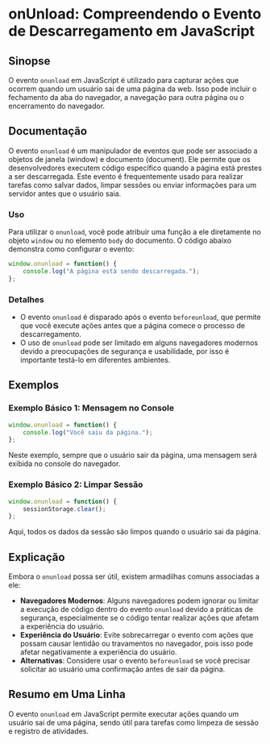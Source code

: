 <!--
Meta Description: # onUnload: Compreendendo o Evento de Descarregamento em JavaScript ## Sinopse O evento `onunload` em JavaScript é utilizado para capturar ações que o...
Meta Keywords: onunload, evento, que, página, usuário
-->

# onUnload: Compreendendo o Evento de Descarregamento em JavaScript

## Sinopse
O evento `onunload` em JavaScript é utilizado para capturar ações que ocorrem quando um usuário sai de uma página da web. Isso pode incluir o fechamento da aba do navegador, a navegação para outra página ou o encerramento do navegador.

## Documentação
O evento `onunload` é um manipulador de eventos que pode ser associado a objetos de janela (window) e documento (document). Ele permite que os desenvolvedores executem código específico quando a página está prestes a ser descarregada. Este evento é frequentemente usado para realizar tarefas como salvar dados, limpar sessões ou enviar informações para um servidor antes que o usuário saia.

### Uso
Para utilizar o `onunload`, você pode atribuir uma função a ele diretamente no objeto `window` ou no elemento `body` do documento. O código abaixo demonstra como configurar o evento:

```javascript
window.onunload = function() {
    console.log("A página está sendo descarregada.");
};
```

### Detalhes
- O evento `onunload` é disparado após o evento `beforeunload`, que permite que você execute ações antes que a página comece o processo de descarregamento.
- O uso de `onunload` pode ser limitado em alguns navegadores modernos devido a preocupações de segurança e usabilidade, por isso é importante testá-lo em diferentes ambientes.

## Exemplos
### Exemplo Básico 1: Mensagem no Console
```javascript
window.onunload = function() {
    console.log("Você saiu da página.");
};
```
Neste exemplo, sempre que o usuário sair da página, uma mensagem será exibida no console do navegador.

### Exemplo Básico 2: Limpar Sessão
```javascript
window.onunload = function() {
    sessionStorage.clear();
};
```
Aqui, todos os dados da sessão são limpos quando o usuário sai da página.

## Explicação
Embora o `onunload` possa ser útil, existem armadilhas comuns associadas a ele:
- **Navegadores Modernos**: Alguns navegadores podem ignorar ou limitar a execução de código dentro do evento `onunload` devido a práticas de segurança, especialmente se o código tentar realizar ações que afetam a experiência do usuário.
- **Experiência do Usuário**: Evite sobrecarregar o evento com ações que possam causar lentidão ou travamentos no navegador, pois isso pode afetar negativamente a experiência do usuário.
- **Alternativas**: Considere usar o evento `beforeunload` se você precisar solicitar ao usuário uma confirmação antes de sair da página.

## Resumo em Uma Linha
O evento `onunload` em JavaScript permite executar ações quando um usuário sai de uma página, sendo útil para tarefas como limpeza de sessão e registro de atividades.